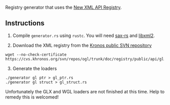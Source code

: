 Registry generator that uses the [New XML API Registry](http://www.opengl.org/discussion_boards/showthread.php/181927-New-XML-based-API-Registry-released?p=1251775).

## Instructions

1. Compile `generator.rs` using `rustc`. You will need [sax-rs](https://github.com/bjz/sax-rs) and [libxml2](http://www.xmlsoft.org/).

2. Download the XML registry from the [Kronos public SVN repository](https://cvs.khronos.org/svn/repos/ogl/trunk/doc/registry/public/api/)

~~~
wget --no-check-certificate https://cvs.khronos.org/svn/repos/ogl/trunk/doc/registry/public/api/gl.xml
~~~

3. Generate the loaders

~~~
./generator gl ptr > gl_ptr.rs
./generator gl struct > gl_struct.rs
~~~

Unfortunately the GLX and WGL loaders are not finished at this time. Help to
remedy this is welcomed!
